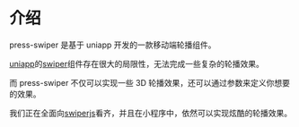 # 介绍


<!-- <p align="center">
	<img alt="logo" src="https://cdn.zebraui.com/zebra-swiper/logo.png" width="220" style="margin-bottom: 10px;">
</p>

[![vue](https://img.shields.io/badge/vue-2.6.10-brightgreen.svg)](https://github.com/vuejs/vue)
[![zebraui](https://img.shields.io/badge/zebraUI-zebraUI-blue.svg)](https://zebraui.com)
[![zebra-swiper](https://img.shields.io/badge/zebraSwiper-zebraSwiper-green.svg)](https://zebraui.com)
[![GitHub stars](https://img.shields.io/github/stars/zebra-ui/zebra-uniapp-swiper.svg?style=social&label=Stars)](https://github.com/zebra-ui/zebra-uniapp-swiper)
[![GitHub size](https://img.shields.io/github/languages/code-size/zebra-ui/zebra-uniapp-swiper.svg)](https://github.com/zebra-ui/zebra-uniapp-swiper)

[press-swiper](https://github.com/novlan1/press-swiper) 是基于 uniapp 开发的一款移动端轮播组件。 -->
press-swiper 是基于 uniapp 开发的一款移动端轮播组件。

[uniapp](https://uniapp.dcloud.io/README)的[swiper](https://uniapp.dcloud.io/component/swiper)组件存在很大的局限性，无法完成一些复杂的轮播效果。

而 press-swiper 不仅可以实现一些 3D 轮播效果，还可以通过参数来定义你想要的效果。

我们正在全面向[swiperjs](https://swiperjs.com/)看齐，并且在小程序中，依然可以实现炫酷的轮播效果。

<!-- ## 手机预览

<div>
	<img alt="wx" src="https://assets-1256020106.cos.ap-beijing.myqcloud.com/zebra-swiper/wx.jpg" width="200" />
	<img alt="ali" src="https://assets-1256020106.cos.ap-beijing.myqcloud.com/zebra-swiper/ali.jpg" width="200" />
	<img alt="h5" src="https://assets-1256020106.cos.ap-beijing.myqcloud.com/zebra-swiper/h5.png" width="200" />
</div> -->
